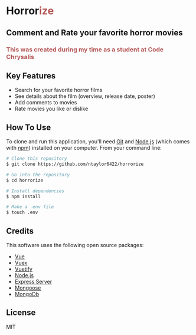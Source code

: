 <h1>Horror<span style="color:rgb(182, 89, 89);">ize</span></h1>
<h2>Comment and Rate your favorite horror movies</h2>
<h3 style="color:rgb(182, 89, 89)">This was created during my time as a student at Code Chrysalis</h3>

## Key Features

- Search for your favorite horror films
- See details about the film (overview, release date, poster)
- Add comments to movies
- Rate movies you like or dislike

## How To Use

To clone and run this application, you'll need [Git](https://git-scm.com) and [Node.js](https://nodejs.org/en/download/) (which comes with [npm](http://npmjs.com)) installed on your computer. From your command line:

```bash
# Clone this repository
$ git clone https://github.com/ntaylor6422/horrorize

# Go into the repository
$ cd horrorize

# Install dependencies
$ npm install

# Make a .env file
$ touch .env
```

## Credits

This software uses the following open source packages:

- [Vue](http://electron.atom.io/)
- [Vuex](http://electron.atom.io/)
- [Vuetify](http://electron.atom.io/)
- [Node.js](https://nodejs.org/)
- [Express Server](https://github.com/chjj/marked)
- [Mongoose](http://showdownjs.github.io/showdown/)
- [MongoDb](http://codemirror.net/)

## License

MIT
